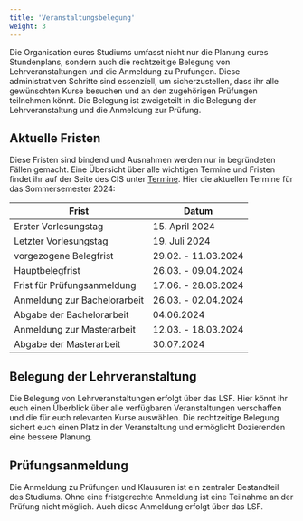 ```yaml
---
title: 'Veranstaltungsbelegung'
weight: 3
---
```


Die Organisation eures Studiums umfasst nicht nur die Planung eures Stundenplans, sondern auch die rechtzeitige Belegung von Lehrveranstaltungen und die Anmeldung zu Prufungen. Diese administrativen Schritte sind essenziell, um sicherzustellen, dass
ihr alle gewünschten Kurse besuchen und an den zugehörigen Prüfungen teilnehmen könnt. Die Belegung ist zweigeteilt in die Belegung der Lehrveranstaltung und die Anmeldung zur Prüfung.

## Aktuelle Fristen
Diese Fristen sind bindend und Ausnahmen werden nur in begründeten Fällen gemacht. Eine Übersicht über alle wichtigen Termine und Fristen findet ihr auf der Seite des CIS unter [Termine](https://www.cis.lmu.de/ba/termine/index.html). Hier die aktuellen Termine für das Sommersemester 2024:

| Frist                         | Datum                 |
|-------------------------------|-----------------------|
| Erster Vorlesungstag          | 15. April 2024        |	
| Letzter Vorlesungstag         | 19. Juli 2024         |
| vorgezogene Belegfrist        | 29.02. - 11.03.2024   |
| Hauptbelegfrist	            | 26.03. - 09.04.2024   |
| Frist für Prüfungsanmeldung	| 17.06. - 28.06.2024   |
| Anmeldung zur Bachelorarbeit  | 26.03. - 02.04.2024   |
| Abgabe der Bachelorarbeit     | 04.06.2024            |
| Anmeldung zur Masterarbeit	| 12.03. - 18.03.2024   |
| Abgabe der Masterarbeit	    | 30.07.2024            |


## Belegung der Lehrveranstaltung
Die Belegung von Lehrveranstaltungen erfolgt über das LSF. Hier könnt ihr euch einen Überblick über alle verfügbaren Veranstaltungen verschaffen und die für euch relevanten Kurse auswählen. Die rechtzeitige Belegung sichert euch einen Platz in der Veranstaltung und ermöglicht Dozierenden eine bessere Planung.


## Prüfungsanmeldung
Die Anmeldung zu Prüfungen und Klausuren ist ein zentraler Bestandteil des Studiums. Ohne eine fristgerechte Anmeldung ist eine Teilnahme an der Prüfung nicht möglich. Auch diese Anmeldung erfolgt über das LSF.